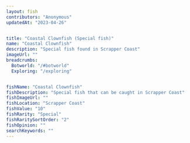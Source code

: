 ```yaml
---
layout: fish
contributors: "Anonymous"
updatedAt: "2023-04-26"


title: "Coastal Clownfish (Special fish)"
name: "Coastal Clownfish"
description: "Special fish found in Scrapper Coast"
imageUrl: ""
breadcrumbs:
  Botworld: "/#botworld"
  Exploring: "/exploring"


fishName: "Coastal Clownfish"
fishDescription: "Special fish that can be caught in Scrapper Coast"
fishImageUrl: ""
fishLocation: "Scrapper Coast"
fishValue: "10"
fishRarity: "Special"
fishRaritySortOrder: "2"
fishOpinion: ""
searchKeywords: ""
---
```



